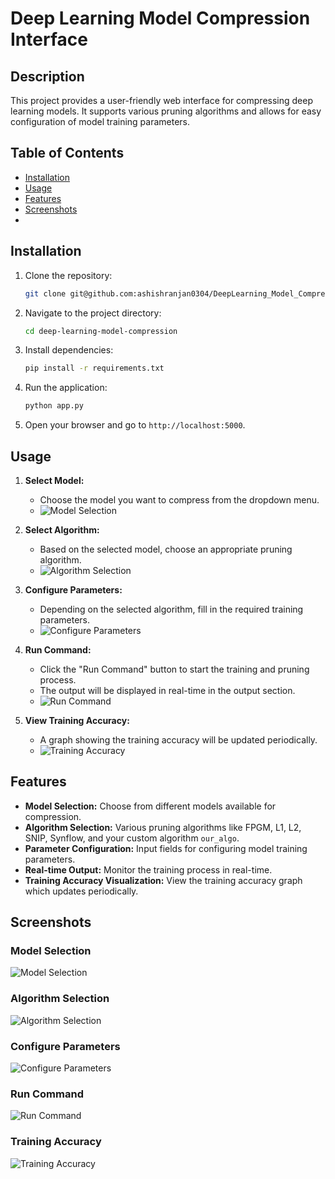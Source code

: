 # Deep Learning Model Compression Interface

## Description
This project provides a user-friendly web interface for compressing deep learning models. It supports various pruning algorithms and allows for easy configuration of model training parameters.

## Table of Contents
- [Installation](#installation)
- [Usage](#usage)
- [Features](#features)
- [Screenshots](#screenshots)
-

## Installation

1. Clone the repository:
    ```bash
    git clone git@github.com:ashishranjan0304/DeepLearning_Model_Compression.git
    ```
2. Navigate to the project directory:
    ```bash
    cd deep-learning-model-compression
    ```
3. Install dependencies:
    ```bash
    pip install -r requirements.txt
    ```

4. Run the application:
    ```bash
    python app.py
    ```
5. Open your browser and go to `http://localhost:5000`.

## Usage

1. **Select Model:**
    - Choose the model you want to compress from the dropdown menu.
    - ![Model Selection](path_to_image/model_selection.png)

2. **Select Algorithm:**
    - Based on the selected model, choose an appropriate pruning algorithm.
    - ![Algorithm Selection](path_to_image/algorithm_selection.png)

3. **Configure Parameters:**
    - Depending on the selected algorithm, fill in the required training parameters.
    - ![Configure Parameters](path_to_image/configure_parameters.png)

4. **Run Command:**
    - Click the "Run Command" button to start the training and pruning process.
    - The output will be displayed in real-time in the output section.
    - ![Run Command](path_to_image/run_command.png)

5. **View Training Accuracy:**
    - A graph showing the training accuracy will be updated periodically.
    - ![Training Accuracy](path_to_image/training_accuracy.png)

## Features

- **Model Selection:** Choose from different models available for compression.
- **Algorithm Selection:** Various pruning algorithms like FPGM, L1, L2, SNIP, Synflow, and your custom algorithm `our_algo`.
- **Parameter Configuration:** Input fields for configuring model training parameters.
- **Real-time Output:** Monitor the training process in real-time.
- **Training Accuracy Visualization:** View the training accuracy graph which updates periodically.

## Screenshots

### Model Selection
![Model Selection](path_to_image/model_selection.png)

### Algorithm Selection
![Algorithm Selection](path_to_image/algorithm_selection.png)

### Configure Parameters
![Configure Parameters](path_to_image/configure_parameters.png)

### Run Command
![Run Command](path_to_image/run_command.png)

### Training Accuracy
![Training Accuracy](path_to_image/training_accuracy.png)



